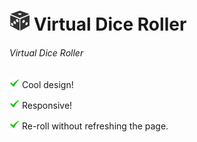 # ![Logo](images/dice-icon-32.png "Virtual Dice Roller") Virtual Dice Roller

###### Virtual Dice Roller

![Success][tick] Cool design!

![Success][tick] Responsive!

![Success][tick] Re-roll without refreshing the page.

[tick]: images/success.png  "Success! =)"
